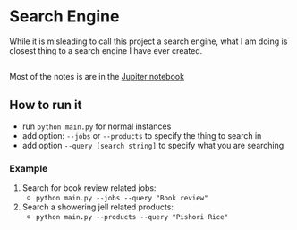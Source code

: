 # Search Engine
While it is misleading to call this project a search engine, what I am doing is closest thing to a search engine I have ever created.
##

Most of the notes is are in the [Jupiter notebook](./search.ipynb)

## How to run it

- run `python main.py` for normal instances
- add option: `--jobs` or `--products` to specify the thing to search in
- add option `--query [search string]` to specify what you are searching

### Example

1. Search for book review related jobs: 
    - `python main.py --jobs --query "Book review"`
2. Search a showering jell related products: 
    - `python main.py --products --query "Pishori Rice"`
